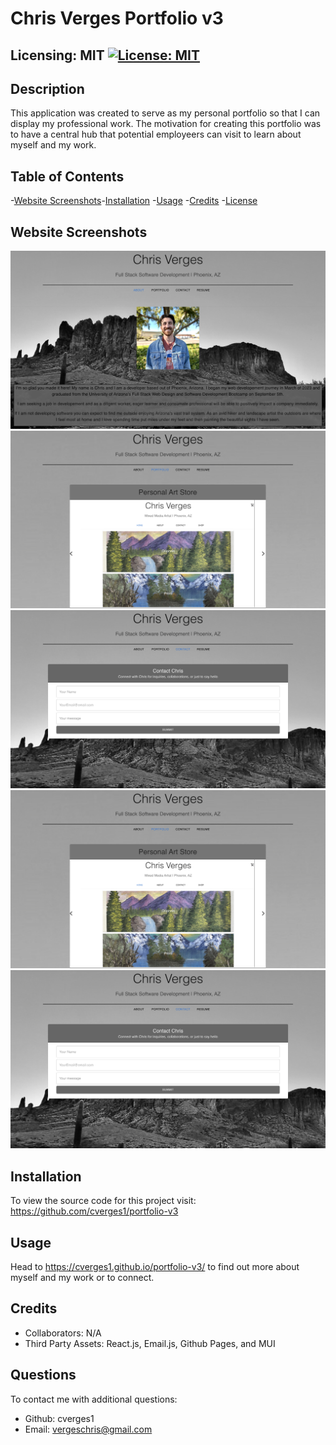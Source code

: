 # Chris Verges Portfolio v3

## Licensing: MIT [![License: MIT](https://img.shields.io/badge/License-MIT-yellow.svg)](https://opensource.org/licenses/MIT)

## Description

This application was created to serve as my personal portfolio so that I can display my professional work. The motivation for creating this portfolio was to have a central hub that potential employeers can visit to learn about myself and my work.

## Table of Contents

-[Website Screenshots](#website-screenshots)-[Installation](#installation) -[Usage](#usage) -[Credits](#credits) -[License](#license)

## Website Screenshots

![about-page](./assets/Screenshots/about.png)
![portfolio-page](./assets/Screenshots/portfolio.png)
![contact-page](./assets/Screenshots/contact.png)
![commissions-page](./assets/Screenshots/portfolio.png)
![contact-page](./assets/Screenshots/contact.png)

## Installation

To view the source code for this project visit: https://github.com/cverges1/portfolio-v3

## Usage

Head to https://cverges1.github.io/portfolio-v3/ to find out more about myself and my work or to connect.

## Credits

- Collaborators: N/A
- Third Party Assets: React.js, Email.js, Github Pages, and MUI

## Questions

To contact me with additional questions:

- Github: cverges1
- Email: vergeschris@gmail.com
